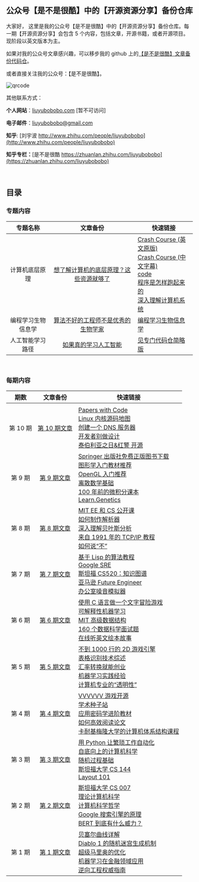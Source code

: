 ## 公众号【是不是很酷】中的【开源资源分享】备份仓库

大家好， 这里是我的公众号【是不是很酷】中的【开源资源分享】备份仓库。每一期【开源资源分享】会包含 5 个内容，包括文章，开源书籍，或者开源项目。现阶段以英文版本为主。

如果对我的公众号文章感兴趣，可以移步我的 github 上的[【是不是很酷】文章备份代码仓](https://github.com/liuyubobobo/my-blog)。

或者直接关注我的公众号：【是不是很酷】。

![qrcode](qrcode_banner.png)

其他联系方式：

**个人网站**：[liuyubobobo.com](http://liuyubobobo.com) [暂不可访问]

**电子邮件**：[liuyubobobo@gmail.com](mailto:liuyubobobo@gmail.com)

**知乎**: [刘宇波 http://www.zhihu.com/people/liuyubobobo](http://www.zhihu.com/people/liuyubobobo)

**知乎专栏：**[是不是很酷 https://zhuanlan.zhihu.com/liuyubobobo](https://zhuanlan.zhihu.com/liuyubobobo)

<br/>

## 目录

### 专题内容

| 专题名称 | 文章备份 | 快速链接 | 
| :---: | :---: | --- |
| 计算机底层原理 | [想了解计算机的底层原理？这些资源就够了](computer-underlying) | [Crash Course (英文原版)](https://www.youtube.com/watch?v=tpIctyqH29Q&list=PL8dPuuaLjXtNlUrzyH5r6jN9ulIgZBpdo) <br/> [Crash Course (中文字幕)](https://crashcourse.club/category/computer_science/) <br/> [code](https://www.amazon.com/s?k=code+hidden+language+of+computer+hardware+and+software&crid=3NZ3MLC2TAPWE&sprefix=code+hidden%2Caps%2C207&ref=nb_sb_ss_i_1_11) <br> [程序是怎样跑起来的](https://www.douban.com/link2/?url=https%3A%2F%2Fbook.douban.com%2Fsubject%2F26365491%2F&query=%E7%A8%8B%E5%BA%8F%E6%98%AF%E6%80%8E%E6%A0%B7%E8%B7%91%E8%B5%B7%E6%9D%A5%E7%9A%84&cat_id=1001&type=search&pos=1) <br> [深入理解计算机系统](https://www.amazon.com/Computer-Systems-Programmers-Perspective-3rd/dp/013409266X/ref=sr_1_1?crid=MKGMUUHE6LE2&keywords=computer+systems+a+programmer%27s+perspective&qid=1582846908&sprefix=computer+system%2Caps%2C208&sr=8-1) |
| 编程学习生物信息学 | [算法不好的工程师不是优秀的生物学家](rosalind/) | [编程学习生物信息学](http://rosalind.info/) |
| 人工智能学习路径 | [如果真的学习人工智能](https://github.com/liuyubobobo/ai-learning-roadmap) | [见专门代码仓简略版](https://github.com/liuyubobobo/ai-learning-roadmap) |

<br/>

### 每期内容

| 期数 | 文章备份 | 快速链接 |  
|:---: | :---: | --- |
| | | |
| 第 10 期 | [第 10 期文章](010/) | [Papers with Code](https://paperswithcode.com/) <br/> [Linux 内核源码地图](https://makelinux.github.io/kernel/map/) <br/> [创建一个 DNS 服务器](https://github.com/EmilHernvall/dnsguide) <br/> [开发者别做设计](nodesign.dev) <br/> [泰伯利亚之日&红警 开源](https://github.com/electronicarts/CnC_Remastered_Collection/) |
| 第 9 期 | [第 9 期文章](009/) | [Springer 出版社免费正版图书下载](https://link.springer.com/search/page/1?facet-language=%22En%22&facet-content-type=%22Book%22&showAll=false) <br/> [图形学入门教材推荐](https://www.amazon.com/Fundamentals-Computer-Graphics-Steve-Marschner/dp/1482229390/ref=sr_1_2?dchild=1&keywords=Fundamentals+ot+Computer+Graphics&qid=1590568390&sr=8-2) <br/> [OpenGL 入门推荐](https://www.amazon.com/Foundations-Computer-Graphics-MIT-Press/dp/0262017350/ref=sr_1_1?dchild=1&keywords=Foundations+of+3D+Computer+Graphics&qid=1590568436&sr=8-1) <br/> [离散数学基础](http://discrete.openmathbooks.org/dmoi3.html) <br/> [100 年前的微积分课本](http://www.gutenberg.org/files/33283/33283-pdf.pdf) <br/> [Learn.Genetics](https://learn.genetics.utah.edu/) |
| 第 8 期 | [第 8 期文章](008/) | [MIT EE 和 CS 公开课](https://ocw.mit.edu/courses/electrical-engineering-and-computer-science/) <br/> [如何制作解析器](http://craftinginterpreters.com/index.html) <br/> [深入理解贝叶斯分析](https://users.aalto.fi/~ave/BDA3.pdf) <br/> [来自 1991 年的 TCP/IP 教程](https://tools.ietf.org/html/rfc1180) <br/> [如何说“不”](https://www.starterstory.com/how-to-say-no) |
| 第 7 期 | [第 7 期文章](007/) | [基于 Lisp 的算法教程](https://leanpub.com/progalgs/read#leanpub-auto-introduction) <br/> [Google SRE](https://landing.google.com/sre/#sre) <br/> [斯坦福 CS520：知识图谱](https://web.stanford.edu/class/cs520/) <br/> [亚马逊 Future Engineer](https://www.amazonfutureengineer.com/free-courses) <br/> [办公室噪音模拟器](https://imisstheoffice.eu/) |
| 第 6 期 | [第 6 期文章](006/) | [使用 C 语言做一个文字冒险游戏](http://home.hccnet.nl/r.helderman/adventures/htpataic01.html) <br/> [可解释性机器学习](https://christophm.github.io/interpretable-ml-book/) <br/> [MIT 高级数据结构](https://courses.csail.mit.edu/6.851/fall17/) <br/> [160 个数据科学面试题](https://hackernoon.com/160-data-science-interview-questions-415s3y2a) <br/> [在线听英文绘本故事](https://www.storylineonline.net/) |
| 第 5 期 |  [第 5 期文章](005/) | [不到 1000 行的 2D 游戏引擎](https://github.com/ryanpcmcquen/basque) <br/> [表格识别技术综述](https://nanonets.com/blog/table-extraction-deep-learning/) <br/> [汇率转换就能创业](https://currencyscoop.com/) <br/> [机器学习实践经验](http://martin.zinkevich.org/rules_of_ml/rules_of_ml.pdf) <br/> [计算机专业的“透明性”](https://www.cs.auckland.ac.nz/research/groups/ssg/homepages/yu-cheng/ytu001_PhDThesis.pdf) |
| 第 4 期 | [第 4 期文章](004/) | [VVVVVV 游戏开源](https://github.com/TerryCavanagh/vvvvvv) <br/> [学术种子站](http://academictorrents.com) <br/> [应用密码学进阶教材](https://toc.cryptobook.us/) <br/> [如何高效阅读论文](https://blizzard.cs.uwaterloo.ca/keshav/home/Papers/data/07/paper-reading.pdf) <br/> [卡耐基梅隆大学的计算机体系结构课程](http://course.ece.cmu.edu/~ece447/s14/doku.php?id=start) |
| 第 3 期 | [第 3 期文章](003/) | [用 Python 让繁琐工作自动化](https://automatetheboringstuff.com/2e/) <br/> [自底向上的计算机科学](https://www.bottomupcs.com/index.xhtml) <br/> [随机过程基础](https://web.ma.utexas.edu/users/gordanz/notes/introduction_to_stochastic_processes.pdf) <br/> [斯坦福大学 CS 144](https://cs144.github.io/) <br/> [Layout 101](https://docs.google.com/file/d/0B0gPtgNVonXPT1NsWGpKZWZKV1U/edit) |
| 第 2 期 | [第 2 期文章](002/) | [斯坦福大学 CS 007](https://cs007.blog)<br/> [理论计算机科学](https://introtcs.org/public/index.html)<br/> [计算机科学哲学](https://cse.buffalo.edu/~rapaport/Papers/phics.pdf)<br/> [Google 搜索引擎的原理](https://www.google.com/search/howsearchworks/?fg=1)<br/> [BERT 到底有什么威力？](https://www.blog.google/products/search/search-language-understanding-bert/)|
| 第 1 期 | [第 1 期文章](001/) | [贝塞尔曲线详解](https://pomax.github.io/bezierinfo/)<br/> [Diablo 1 的随机迷宫生成机制](https://www.boristhebrave.com/2019/07/14/dungeon-generation-in-diablo-1/)<br/> [超级马里奥的优化](https://www.freecodecamp.org/news/where-do-all-the-bytes-come-from-f51586690fd0/#.fxlrfohvy)<br/> [机器学习在金融领域应用](https://www.amazon.com/Advances-Financial-Machine-Learning-Marcos/dp/1119482089/)<br/> [逆向工程权威指南](https://beginners.re) |